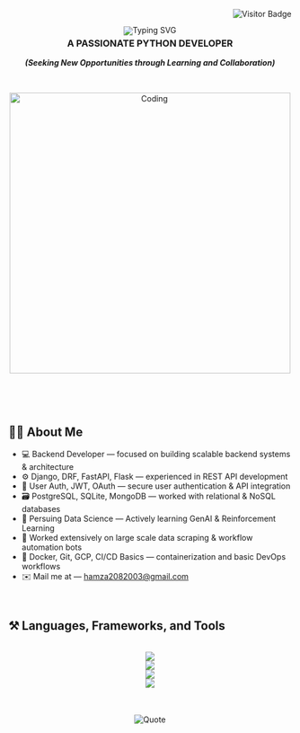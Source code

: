 <!-- Start Wrapper -->
<div id="user-content-toc">

  <!-- visitor badge Top Right -->
  <p align="right">
    <img src="https://visitor-badge.laobi.icu/badge?page_id=hamza08003.hamza08003" alt="Visitor Badge" />
  </p>

  <!-- typing animation -->
  <p align="center" style="line-height: 1;">
    <img src="https://readme-typing-svg.herokuapp.com?font=Poppins&weight=600&size=28&duration=2500&pause=750&center=true&width=435&lines=Hi+There+%F0%9F%91%8B;I+am+Hamza+!" alt="Typing SVG" />
  </p>

  <!-- heading with tight spacing below -->
  <h3 align="center" style="margin-top: -10px;">
    <strong>A PASSIONATE PYTHON DEVELOPER</strong>
  </h3>

  <!-- tagline -->
  <p align="center">
    <strong><i>(Seeking New Opportunities through Learning and Collaboration)</i></strong>
  </p>

</div>

 <!-- visual vertical gap -->
<p>&nbsp;</p>

<!-- profile GIF -->
<div align="center">
  <img alt="Coding" width="500" src="https://github.com/hamza08003/hamza08003/blob/main/profile%20gif.gif" />
</div>


 <!-- visual vertical gap -->
<p>&nbsp;</p>
<p>&nbsp;</p>

<h2 align="left"><b>👨‍💻 About Me</b></h2>

<ul>
  <li>💻 Backend Developer — focused on building scalable backend systems & architecture</li>
  <li>⚙️ Django, DRF, FastAPI, Flask — experienced in REST API development</li>
  <li>🔐 User Auth, JWT, OAuth — secure user authentication & API integration</li>
  <li>🗃️ PostgreSQL, SQLite, MongoDB — worked with relational & NoSQL databases</li>
  <li>🚀 Persuing Data Science — Actively learning GenAI & Reinforcement Learning</li>
  <li>🤖 Worked extensively on large scale data scraping & workflow automation bots</li>
  <li>🐳 Docker, Git, GCP, CI/CD Basics — containerization and basic DevOps workflows</li>
  <li>✉️ Mail me at — <a href="mailto:hamza2082003@gmail.com">hamza2082003@gmail.com</a></li>
</ul>



<br>

<h2 align="left">⚒️ Languages, Frameworks, and Tools</h2>

<br>

<!-- 🧑‍💻 Languages & Databases -->
<div align="center">
  <img src="https://skillicons.dev/icons?i=py,js,nodejs,html,sqlite,postgres,mongodb,anaconda" />
</div>

<!-- ⚙️ Frameworks, Tools & Libraries -->
<div align="center">
  <img src="https://skillicons.dev/icons?i=django,flask,fastapi,gcp,docker,postman,git" />
</div>

<!-- 🤖 AI, ML & CV Stack -->
<div align="center">
  <img src="https://skillicons.dev/icons?i=tensorflow,pytorch,sklearn,opencv,qt,raspberrypi,powershell" />
</div>

<!-- 🔧 Automation & Scripting -->
<div align="center">
  <img src="https://skillicons.dev/icons?i=selenium,bots,discord,linux,mint" />
</div>
    
<br>
<br>

<p align="center">
  <img src="https://github-readme-quotes-bay.vercel.app/quote?theme=dark" alt="Quote" />
</p>

